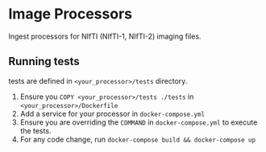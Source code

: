 # Image Processors

Ingest processors for NIfTI (NIfTI-1, NIfTI-2) imaging files.

## Running tests

tests are defined in `<your_processor>/tests` directory.

  1. Ensure you `COPY <your_processor>/tests ./tests` in `<your_processor>/Dockerfile`
  2. Add a service for your processor in `docker-compose.yml`
  3. Ensure you are overriding the `COMMAND` in `docker-compose.yml` to execute the tests.
  4. For any code change, run `docker-compose build && docker-compose up`
